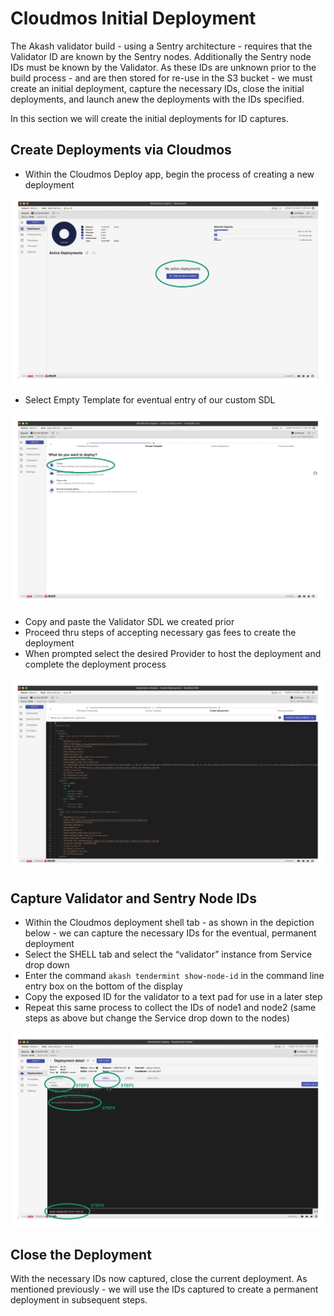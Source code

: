 # Cloudmos Initial Deployment

The Akash validator build - using a Sentry architecture - requires that the Validator ID are known by the Sentry nodes. Additionally the Sentry node IDs must be known by the Validator. As these IDs are unknown prior to the build process - and are then stored for re-use in the S3 bucket - we must create an initial deployment, capture the necessary IDs, close the initial deployments, and launch anew the deployments with the IDs specified.

In this section we will create the initial deployments for ID captures.

## **Create Deployments via Cloudmos**

* Within the Cloudmos Deploy app, begin the process of creating a new deployment

![](../../../../.gitbook/assets/initialDeployCreateDeployment.png)

* Select Empty Template for eventual entry of our custom SDL

![](../../../../.gitbook/assets/initialDeployEmptyTemplate.png)

* Copy and paste the Validator SDL we created prior
* Proceed thru steps of accepting necessary gas fees to create the deployment
* When prompted select the desired Provider to host the deployment and complete the deployment process

![](../../../../.gitbook/assets/initialDeploySDLINsert.png)

## Capture Validator and Sentry Node IDs

* Within the Cloudmos deployment shell tab - as shown in the depiction below - we can capture the necessary IDs for the eventual, permanent deployment
* Select the SHELL tab and select the “validator” instance from Service drop down
* Enter the command `akash tendermint show-node-id` in the command line entry box on the bottom of the display
* Copy the exposed ID for the validator to a text pad for use in a later step
* Repeat this same process to collect the IDs of node1 and node2 (same steps as above but change the Service drop down to the nodes)

![](../../../../.gitbook/assets/initialDeployIDCaptures.png)

## Close the Deployment

With the necessary IDs now captured, close the current deployment.  As mentioned previously - we will use the IDs captured to create a permanent deployment in subsequent steps.

